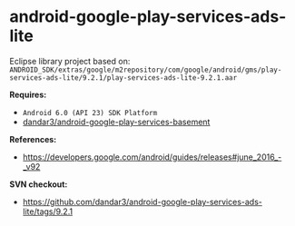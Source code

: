 # android-google-play-services-ads-lite

Eclipse library project based on:<br/>
`ANDROID_SDK/extras/google/m2repository/com/google/android/gms/play-services-ads-lite/9.2.1/play-services-ads-lite-9.2.1.aar`

**Requires:**
- `Android 6.0 (API 23) SDK Platform`
- [dandar3/android-google-play-services-basement](https://github.com/dandar3/android-google-play-services-basement/)

**References:**
- https://developers.google.com/android/guides/releases#june_2016_-_v92

**SVN checkout:**
- https://github.com/dandar3/android-google-play-services-ads-lite/tags/9.2.1
